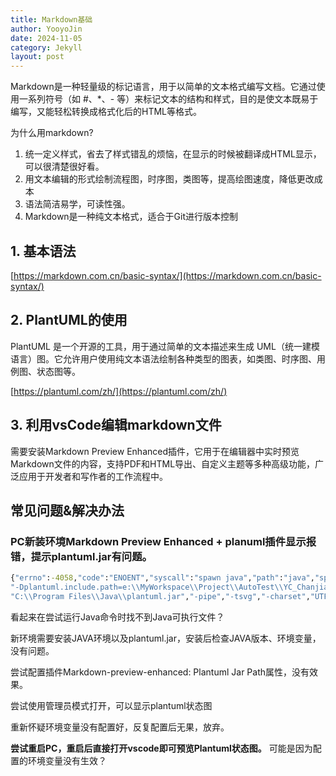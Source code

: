 ```yaml
---
title: Markdown基础 
author: YooyoJin
date: 2024-11-05
category: Jekyll
layout: post
---
```


Markdown是一种轻量级的标记语言，用于以简单的文本格式编写文档。它通过使用一系列符号（如 #、*、- 等）来标记文本的结构和样式，目的是使文本既易于编写，又能轻松转换成格式化后的HTML等格式。

为什么用markdown?
1. 统一定义样式，省去了样式错乱的烦恼，在显示的时候被翻译成HTML显示，可以很清楚很好看。
1. 用文本编辑的形式绘制流程图，时序图，类图等，提高绘图速度，降低更改成本
1. 语法简洁易学，可读性强。
1. Markdown是一种纯文本格式，适合于Git进行版本控制

## 1. 基本语法

[https://markdown.com.cn/basic-syntax/](https://markdown.com.cn/basic-syntax/)


## 2. PlantUML的使用

PlantUML 是一个开源的工具，用于通过简单的文本描述来生成 UML（统一建模语言）图。它允许用户使用纯文本语法绘制各种类型的图表，如类图、时序图、用例图、状态图等。

[https://plantuml.com/zh/](https://plantuml.com/zh/)

## 3. 利用vsCode编辑markdown文件

需要安装Markdown Preview Enhanced插件，它用于在编辑器中实时预览Markdown文件的内容，支持PDF和HTML导出、自定义主题等多种高级功能，广泛应用于开发者和写作者的工作流程中。

## 常见问题&解决办法

### PC新装环境Markdown Preview Enhanced + planuml插件显示报错，提示plantuml.jar有问题。

``` cmd
{"errno":-4058,"code":"ENOENT","syscall":"spawn java","path":"java","spawnargs":["-Djava.awt.headless=true","-Dfile.encoding=UTF-8",
"-Dplantuml.include.path=e:\\MyWorkspace\\Project\\AutoTest\\YC_Chanjian_BCBslave\\FCT\\chunengdanxitong20240319","-jar",
"C:\\Program Files\\Java\\plantuml.jar","-pipe","-tsvg","-charset","UTF-8"]} 
```
看起来在尝试运行Java命令时找不到Java可执行文件？

新环境需要安装JAVA环境以及plantuml.jar，安装后检查JAVA版本、环境变量，没有问题。

尝试配置插件Markdown-preview-enhanced: Plantuml Jar Path属性，没有效果。

尝试使用管理员模式打开，可以显示plantuml状态图

重新怀疑环境变量没有配置好，反复配置后无果，放弃。

**尝试重启PC，重启后直接打开vscode即可预览Plantuml状态图。** 可能是因为配置的环境变量没有生效？